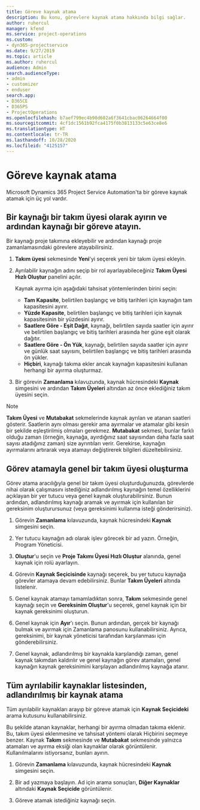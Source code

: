 ```yaml
---
title: Göreve kaynak atama
description: Bu konu, görevlere kaynak atama hakkında bilgi sağlar.
author: ruhercul
manager: kfend
ms.service: project-operations
ms.custom:
- dyn365-projectservice
ms.date: 9/27/2019
ms.topic: article
ms.author: ruhercul
audience: Admin
search.audienceType:
- admin
- customizer
- enduser
search.app:
- D365CE
- D365PS
- ProjectOperations
ms.openlocfilehash: b7aef799ec4b90d602a6f3641cbac06264664f00
ms.sourcegitcommit: 4cf1dc1561b92fca4175f0b3813133c5e63ce8e6
ms.translationtype: HT
ms.contentlocale: tr-TR
ms.lasthandoff: 10/28/2020
ms.locfileid: "4125157"
---
```

# <a name="assign-a-resource-to-a-task"></a>Göreve kaynak atama

Microsoft Dynamics 365 Project Service Automation'ta bir göreve kaynak atamak için üç yol vardır.

## <a name="book-a-resource-as-a-team-member-and-then-assign-the-resource-to-a-task"></a>Bir kaynağı bir takım üyesi olarak ayırın ve ardından kaynağı bir göreve atayın.

Bir kaynağı proje takımına ekleyebilir ve ardından kaynağı proje zamanlamasındaki görevlere atayabilirsiniz.

1. **Takım üyesi** sekmesinde **Yeni**'yi seçerek yeni bir takım üyesi ekleyin. 

2. Ayrılabilir kaynağın adını seçip bir rol ayarlayabileceğiniz **Takım Üyesi Hızlı Oluştur** panelini açılır. 

    Kaynak ayırma için aşağıdaki tahsisat yöntemlerinden birini seçin:

    - **Tam Kapasite**, belirtilen başlangıç ve bitiş tarihleri için kaynağın tam kapasitesini ayırır.
    - **Yüzde Kapasite**, belirtilen başlangıç ve bitiş tarihleri için kaynak kapasitesinin bir yüzdesini ayırır.
    - **Saatlere Göre - Eşit Dağıt**, kaynağı, belirtilen sayıda saatler için ayırır ve belirtilen başlangıç ve bitiş tarihleri arasında her güne eşit olarak dağıtır.
    - **Saatlere Göre - Ön Yük**, kaynağı, belirtilen sayıda saatler için ayırır ve günlük saat sayısını, belirtilen başlangıç ve bitiş tarihleri arasında ön yükler.
    - **Hiçbiri**, kaynağı takıma ekler ancak kaynağın kapasitesini kullanan herhangi bir ayırma oluşturmaz.

3. Bir görevin **Zamanlama** kılavuzunda, kaynak hücresindeki **Kaynak** simgesini ve ardından **Takım Üyeleri** altından az önce eklediğiniz takım üyesini seçin. 

> [!NOTE]
> **Takım Üyesi** ve **Mutabakat** sekmelerinde kaynak ayrılan ve atanan saatleri gösterir. Saatlerin aynı olması gerekir ama ayırmalar ve atamalar gibi kesin bir şekilde eşleştirilmiş olmaları gerekmez. **Mutabakat** sekmesi, bunlar farklı olduğu zaman (örneğin, kaynağa, ayırdığınız saat sayısından daha fazla saat sayısı atadığınız zaman) size ayrıntıları verir. Gerekirse, kaynağın ayırmalarını artırarak veya atamayı değiştirerek bilgileri düzeltebilirsiniz.

## <a name="create-a-generic-team-member-through-task-assignment"></a>Görev atamayla genel bir takım üyesi oluşturma

Görev atama aracılığıyla genel bir takım üyesi oluşturduğunuzda, görevlerde nihai olarak çalışmasını istediğiniz adlandırılmış kaynağın temel özelliklerini açıklayan bir yer tutucu veya genel kaynak oluşturabilirsiniz. Bunun ardından, adlandırılmış kaynağı aramak ve ayırmak için kullanılan bir gereksinim oluşturursunuz (veya gereksinimi kullanma isteği gönderirsiniz).

1. Görevin **Zamanlama** kılavuzunda, kaynak hücresindeki **Kaynak** simgesini seçin.

2. Yer tutucu kaynağın adı olarak işlev görecek bir ad yazın. Örneğin, Program Yöneticisi.

3. **Oluştur**'u seçin ve **Proje Takımı Üyesi Hızlı Oluştur** alanında, genel kaynak için rolü ayarlayın.

4. Görevin **Kaynak Seçicisinde** kaynağı seçerek, bu yer tutucu kaynağa görevler atamaya devam edebilirsiniz. Bunlar **Takım Üyeleri** altında listelenir.

5. Genel kaynak atamayı tamamladıktan sonra, **Takım** sekmesinde genel kaynağı seçin ve **Gereksinim Oluştur**'u seçerek, genel kaynak için bir kaynak gereksinimi oluşturun.

6. Genel kaynak için **Ayır**'ı seçin. Bunun ardından, gerçek bir kaynağı bulmak ve ayırmak için Zamanlama panosunu kullanabilirsiniz. Ayrıca, gereksinimi, bir kaynak yöneticisi tarafından karşılanması için gönderebilirsiniz.

7. Genel kaynak, adlandırılmış bir kaynakla karşılandığı zaman, genel kaynak takımdan kaldırılır ve genel kaynağın görev atamaları, genel kaynağın kaynak gereksinimini karşılayan adlandırılmış kaynağa atanır.

## <a name="assign-a-named-resource-from-the-list-of-all-bookable-resources"></a>Tüm ayrılabilir kaynaklar listesinden, adlandırılmış bir kaynak atama

Tüm ayrılabilir kaynakları arayıp bir göreve atamak için **Kaynak Seçicideki** arama kutusunu kullanabilirsiniz.

Bu şekilde atanan kaynaklar, herhangi bir ayırma olmadan takıma eklenir. Bu, takım üyesi eklenmesine ve tahsisat yöntemi olarak Hiçbirini seçmeye benzer. Kaynak **Takım** sekmesinde ve **Mutabakat** sekmesinde yalnızca atamaları ve ayırma eksiği olan kaynaklar olarak görüntülenir. Kullanılmalarını istiyorsanız, bunları ayırın.

1. Görevin **Zamanlama** kılavuzunda, kaynak hücresindeki **Kaynak** simgesini seçin.

2. Bir ad yazmaya başlayın. Ad için arama sonuçları, **Diğer Kaynaklar** altındaki **Kaynak Seçicide** görüntülenir.

3. Göreve atamak istediğiniz kaynağı seçin.

